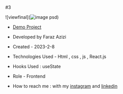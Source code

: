 #3

![viewfinal](![image psd](https://github.com/Faraz-Azizi-Developer/3/assets/140517125/81ae64f2-ae8b-4bb0-9228-b619fd3b9f72))

- [Demo Project](https://faraz-azizi-developer.github.io/3/)

- Developed by Faraz Azizi

- Created - 2023-2-8

- Technologies Used - Html , css , js , React.js

- Hooks Used : useState 

- Role - Frontend

- How to reach me : with my [instagram](https://www.instagram.com/faraz_azizi_developer) and [linkedin](https://www.linkedin.com/in/faraz-azizi-developer)
